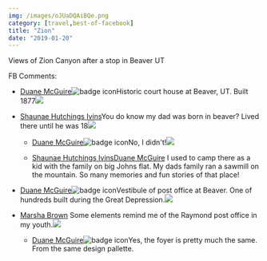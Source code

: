 ```yaml
---
img: /images/oJUaDQAiBQe.png
category: [travel,best-of-facebook]
title: "Zion"
date: "2019-01-20"
---
```


Views of Zion Canyon after a stop in Beaver UT

<script type="application/json" class="sgb-data">{"copyRProtection":true,"copyRAlert":"Hello, this photo is mine!","sliderScrollNavi":false,"sliderNextPrevAnimation":"animation","galleryScrollPositionControll":false,"sliderItemCounterEnable":true,"sliderItemTitleEnable":true,"sliderItemTitleFontSize":18,"sliderItemTitleTextColor":"rgba(255,255,255,1)","itemCounterColor":"rgba(255,255,255,1)","sliderThumbBarEnable":true,"sliderThumbBarHoverColor":"rgba(240,240,240,1)","sliderBgColor":"rgba(0,0,0,0.8)","sliderPreloaderColor":"rgba(240,240,240,1)","sliderHeaderFooterBgColor":"rgba(0,0,0,0.4)","sliderNavigationColor":"rgba(0,0,0,1)","sliderNavigationIconColor":"rgba(255,255,255,1)","sliderSlideshow":true,"sliderSlideshowDelay":8,"slideshowIndicatorColor":"rgba(255,255,255,1)","slideshowIndicatorColorBg":"rgba(255,255,255,0.5)","sliderThumbSubMenuBackgroundColor":"rgba(255,255,255,0)","sliderThumbSubMenuBackgroundColorOver":"rgba(255,255,255,1)","sliderThumbSubMenuIconColor":"rgba(255,255,255,1)","sliderThumbSubMenuIconHoverColor":"rgba(0,0,0,1)","sliderSocialShareEnabled":true,"sliderZoomEnable":true,"sliderFullscreenEnabled":true,"modaBgColor":"rgba(0,0,0,0.8)","modalIconColor":"rgba(255,255,255,1)","modalIconColorHover":"rgba(255,255,255,0.8)","shareFacebook":true,"shareTwitter":false,"sharePinterest":true,"sliderItemDownload":false,"shareCopyLink":false,"deepLinking":false,"linkTargetWindow":"_self","galleryPreloaderColor":"rgba(230,230,230,1)","galleryBgColor":"rgba(0,0,0,0)","galleryBorderRadius":0,"lastRowFill":true,"collectionThumbRecomendedHeight":200,"thumbSpacing":5,"captions":true,"collectionthumbHoverTitleFontSize":12,"collectionthumbRoundedCorners":0,"collectionthumbHoverTitleTextColor":"rgba(255,255,255,1)","collectionthumbHoverTitleTextBgColor":"rgba(0,0,0,0.8)","collectionthumbHoverBgColor":"rgba(0,0,0,0.4)","collectionThumbSubMenuDownload":false,"collectionThumbSubMenuShare":true,"collectionThumbSubMenuBgColor":"rgba(0,0,0,0.4)","collectionThumbSubMenuBgColorHover":"rgba(255,255,255,1)","collectionThumbSubMenuIconColor":"rgba(255,255,255,1)","collectionThumbSubMenuIconColorHover":"rgba(0,0,0,1)","galleryType":"pgc_sgb_justified","galleryId":"fb624ef1_1593727047540","images":[{"url":"https://blog.duanemcguire.com/wp-content/uploads/2020/06/50324117_10218046181373268_70729525725495296_n.jpg","fullUrl":"https://blog.duanemcguire.com/wp-content/uploads/2020/06/50324117_10218046181373268_70729525725495296_n.jpg","link":"https://blog.duanemcguire.com/?attachment_id=1637","alt":"Vestibule of post office at Beaver. One of hundreds built during the Great Depression.","id":"1637","caption":"Vestibule of post office at Beaver. One of hundreds built during the Great Depression."},{"url":"https://blog.duanemcguire.com/wp-content/uploads/2020/06/50549107_10218046180133237_3327877640332771328_n.jpg","fullUrl":"https://blog.duanemcguire.com/wp-content/uploads/2020/06/50549107_10218046180133237_3327877640332771328_n.jpg","link":"https://blog.duanemcguire.com/?attachment_id=1638","alt":"Historic court house at Beaver, UT. Built 1877","id":"1638","caption":"Historic court house at Beaver, UT. Built 1877\n"},{"url":"https://blog.duanemcguire.com/wp-content/uploads/2020/06/50560282_10218046179693226_8458466420458520576_n.jpg","fullUrl":"https://blog.duanemcguire.com/wp-content/uploads/2020/06/50560282_10218046179693226_8458466420458520576_n.jpg","link":"https://blog.duanemcguire.com/?attachment_id=1639","alt":"","id":"1639","caption":""},{"url":"https://blog.duanemcguire.com/wp-content/uploads/2020/06/49997601_10218046179413219_2153864204170297344_n.jpg","fullUrl":"https://blog.duanemcguire.com/wp-content/uploads/2020/06/49997601_10218046179413219_2153864204170297344_n.jpg","link":"https://blog.duanemcguire.com/?attachment_id=1640","alt":"","id":"1640","caption":""},{"url":"https://blog.duanemcguire.com/wp-content/uploads/2020/06/50567737_10218046179053210_2423542082539880448_n.jpg","fullUrl":"https://blog.duanemcguire.com/wp-content/uploads/2020/06/50567737_10218046179053210_2423542082539880448_n.jpg","link":"https://blog.duanemcguire.com/?attachment_id=1641","alt":"","id":"1641","caption":""}],"useClobalSettings":true,"loading":false}</script>

FB Comments:

- [Duane McGuire](https://www.facebook.com/duane.pianoman.mcguire?__tn__=R*F)![badge icon](/images/oJUaDQAiBQe.png)Historic court house at Beaver, UT. Built 1877![](/images/pYa91jLXA4e.png)
- [](https://www.facebook.com/shaunae.hutchingsivins?__tn__=R*F)[Shaunae Hutchings Ivins](https://www.facebook.com/shaunae.hutchingsivins?__tn__=R*F)You do know my dad was born in beaver? Lived there until he was 18![](/images/pYa91jLXA4e.png)
    
    - [Duane McGuire](https://www.facebook.com/duane.pianoman.mcguire?__tn__=R*F)![badge icon](/images/oJUaDQAiBQe.png)No, I didn't!![](/images/pYa91jLXA4e.png)
    
    - [](https://www.facebook.com/shaunae.hutchingsivins?__tn__=R*F)[Shaunae Hutchings Ivins](https://www.facebook.com/shaunae.hutchingsivins?__tn__=R*F)[Duane McGuire](https://www.facebook.com/duane.pianoman.mcguire?__tn__=R*F) I used to camp there as a kid with the family on big Johns flat. My dads family ran a sawmill on the mountain. So many memories and fun stories of that place!

- [Duane McGuire](https://www.facebook.com/duane.pianoman.mcguire?__tn__=R*F)![badge icon](/images/oJUaDQAiBQe.png)Vestibule of post office at Beaver. One of hundreds built during the Great Depression.![](/images/pYa91jLXA4e.png)
- [](https://www.facebook.com/marsha.brown.1000?__tn__=R*F)[Marsha Brown](https://www.facebook.com/marsha.brown.1000?__tn__=R*F) Some elements remind me of the Raymond post office in my youth.![](/images/pYa91jLXA4e.png)
    - [](https://www.facebook.com/duane.pianoman.mcguire?__tn__=R*F)[Duane McGuire](https://www.facebook.com/duane.pianoman.mcguire?__tn__=R*F)![badge icon](/images/oJUaDQAiBQe.png)Yes, the foyer is pretty much the same. From the same design pallette.
